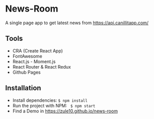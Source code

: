 # News-Room
A single page app to get latest news from https://api.canillitapp.com/

## Tools
- CRA (Create React App)
- FontAwesome
- React.js - Moment.js
- React Router & React Redux
- Github Pages

## Installation
- Install dependencies:
  `$ npm install `
- Run the project with NPM:
 ` $ npm start`
- Find a Demo in https://zule10.github.io/news-room
